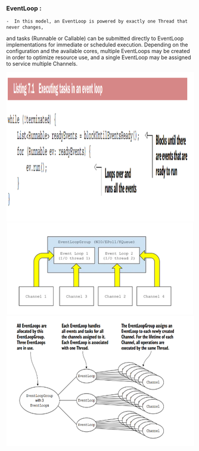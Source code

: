### EventLoop : 

    -  In this model, an EventLoop is powered by exactly one Thread that never changes,
and tasks (Runnable or Callable) can be submitted directly to EventLoop implementations for immediate or scheduled execution. Depending on the configuration and
the available cores, multiple EventLoops may be created in order to optimize resource
use, and a single EventLoop may be assigned to service multiple Channels.

<center>
  <img src="../images/Screenshot%202025-07-16%20163428.png" alt="EventLoop" width="600" height="400">
</center>

<center>
  <img src="../images/Screenshot%202025-07-16%20163413.png" alt="multiple Channels assignment" width="500">
</center>

<center>
  <img src="../images/Screenshot%202025-07-16%20165104.png" alt="multiple Channels assignment" height="350">
</center>